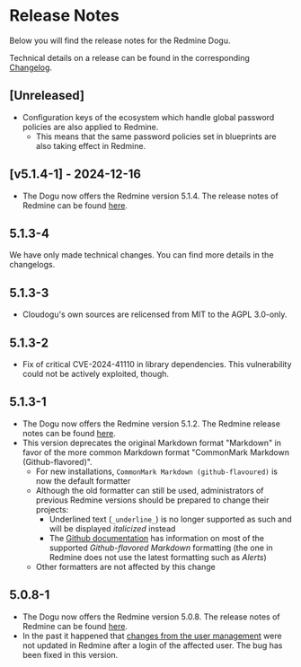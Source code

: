 # Release Notes

Below you will find the release notes for the Redmine Dogu. 

Technical details on a release can be found in the corresponding [Changelog](https://docs.cloudogu.com/en/docs/dogus/redmine/CHANGELOG/).

## [Unreleased]
* Configuration keys of the ecosystem which handle global password policies are also applied to Redmine.
  * This means that the same password policies set in blueprints are also taking effect in Redmine.

## [v5.1.4-1] - 2024-12-16
* The Dogu now offers the Redmine version 5.1.4. The release notes of Redmine can be found [here](https://www.redmine.org/projects/redmine/wiki/Changelog_5_1#514-2024-11-03).

## 5.1.3-4
We have only made technical changes. You can find more details in the changelogs.

## 5.1.3-3
* Cloudogu's own sources are relicensed from MIT to the AGPL 3.0-only.

## 5.1.3-2
* Fix of critical CVE-2024-41110 in library dependencies. This vulnerability could not be actively exploited, though.

## 5.1.3-1

* The Dogu now offers the Redmine version 5.1.2. The Redmine release notes can be found [here](https://www.redmine.org/projects/redmine/wiki/Changelog_5_1#512-2024-06-XXXXXXXXXXXXXXXXXXXXXXXXXXXXXXXXXXXXXXX_REPLACE_ME).
* This version deprecates the original Markdown format "Markdown" in favor of the more common Markdown format "CommonMark Markdown (Github-flavored)".
   - For new installations, `CommonMark Markdown (github-flavoured)` is now the default formatter
   - Although the old formatter can still be used, administrators of previous Redmine versions should be prepared to change their projects:
      - Underlined text (`_underline_`) is no longer supported as such and will be displayed _italicized_ instead
      - The [Github documentation](https://docs.github.com/de/get-started/writing-on-github/getting-started-with-writing-and-formatting-on-github/basic-writing-and-formatting-syntax) has information on most of the supported _Github-flavored Markdown_ formatting (the one in Redmine does not use the latest formatting such as _Alerts_)
   - Other formatters are not affected by this change

## 5.0.8-1

* The Dogu now offers the Redmine version 5.0.8. The release notes of Redmine can be found [here](https://www.redmine.org/projects/redmine/wiki/Changelog_5_0#508-2024-03-04).
* In the past it happened that [changes from the user management](https://docs.cloudogu.com/en/usermanual/usermgt/documentation/#synchronization-of-accounts-and-groups) were not updated in Redmine after a login of the affected user. The bug has been fixed in this version.